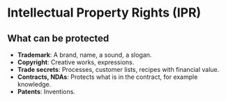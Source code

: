 # Intellectual Property Rights (IPR)

## What can be protected

- **Trademark**: A brand, name, a sound, a slogan.
- **Copyright**: Creative works, expressions.
- **Trade secrets**: Processes, customer lists, recipes with financial value.
- **Contracts, NDAs**: Protects what is in the contract, for example knowledge.
- **Patents**: Inventions.